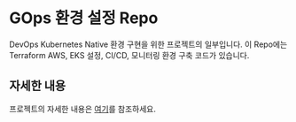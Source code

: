 # GOps 환경 설정 Repo

DevOps Kubernetes Native 환경 구현을 위한 프로젝트의 일부입니다.
이 Repo에는 Terraform AWS, EKS 설정, CI/CD, 모니터링 환경 구축 코드가 있습니다.

## 자세한 내용

프로젝트의 자세한 내용은 [여기](https://snowy-roadway-768.notion.site/GOps-81401a17fdcd4c708ddce5403320325b?pvs=4)를 참조하세요.
